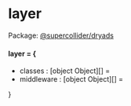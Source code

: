 # layer
Package: <a href="#/packages/dryads/api">@supercollider/dryads</a>

<div class="entity-box"><h4 id=""><span class="token variable">layer</span> = {</h4><ul class="no-dot"><li><span class="token property">classes</span> : <span class="type ">[object Object]</span>[] =</li><li><span class="token property">middleware</span> : <span class="type ">[object Object]</span>[] =</li></ul>}</div>
